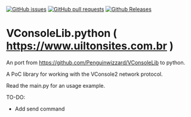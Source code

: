 [![GitHub issues](https://img.shields.io/github/issues/DarkSupremo/VConsoleLib.python.svg?maxAge=60&style=flat-square)](https://github.com/DarkSupremo/VConsoleLib.python/issues)
[![GitHub pull requests](https://img.shields.io/github/issues-pr/DarkSupremo/VConsoleLib.python.svg?maxAge=60&style=flat-square)](https://github.com/DarkSupremo/VConsoleLib.python/pulls)
[![Github Releases](https://img.shields.io/github/downloads/DarkSupremo/VConsoleLib.python/total.svg?maxAge=60&style=flat-square)](https://github.com/DarkSupremo/VConsoleLib.python/releases/latest)

# VConsoleLib.python ( https://www.uiltonsites.com.br )
An port from https://github.com/Penguinwizzard/VConsoleLib to python.

A PoC library for working with the VConsole2 network protocol.

Read the main.py for an usage example.

TO-DO:
 - Add send command
